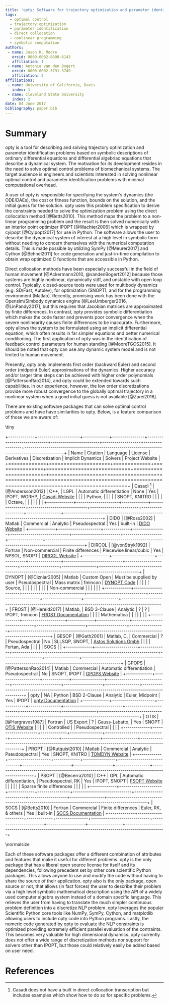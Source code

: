 ```yaml
---
title: 'opty: Software for trajectory optimization and parameter identification using direct collocation'
tags:
  - optimal control
  - trajectory optimization
  - parameter identification
  - direct collocation
  - nonlinear programming
  - symbolic computation
authors:
 - name: Jason K. Moore
   orcid: 0000-0002-8698-6143
   affiliation: 1
 - name: Antonie van den Bogert
   orcid: 0000-0002-3791-3749
   affiliation: 2
affiliations:
 - name: University of California, Davis
   index: 1
 - name: Cleveland State University
   index: 2
date: 04 June 2017
bibliography: paper.bib
---
```


# Summary

opty is a tool for describing and solving trajectory optimization and parameter
identification problems based on symbolic descriptions of ordinary differential
equations and differential algebriac equations that describe a dynamical
system. The motivation for its development resides in the need to solve optimal
control problems of biomechanical systems. The target audience is engineers
and scientists interested in solving nonlinear optimal control and parameter
identification problems with minimal computational overhead.

A user of opty is responsible for specifying the system's dynamics (the
ODE/DAEs), the cost or fitness function, bounds on the solution, and the
initial guess for the solution. opty uses this problem specification to derive
the constraints needed to solve the optimization problem using the direct
collocation method [@Betts2010]. This method maps the problem to a non-linear
programming problem and the result is then solved numerically with an interior
point optimizer IPOPT [@Wachter2006] which is wrapped by cyipopt [@Cyipopt2017]
for use in Python. The software allows the user to describe the dynamical
system of interest at a high level in symbolic form without needing to concern
themselves with the numerical computation details. This is made possible by
utilizing SymPy [@Meurer2017] and Cython [@Behnel2011] for code generation and
just-in-time compilation to obtain wrap optimized C functions that are
accessible in Python.

Direct collocation methods have been especially successful in the field of
human movement [@Ackermann2010, @vandenBogert2012] because those systems are
highly nonlinear, dynamically stiff, and unstable with open loop control.
Typically, closed-source tools were used for multibody dynamics (e.g. SD/Fast,
Autolev), for optimization (SNOPT), and for the programming environment
(Matlab). Recently, promising work has been done with the Opensim/Simbody
dynamics engine [@LeeUmberger2016, @LinPandy2017], but this requires that
Jacobian matrices are approximated by finite differences. In contrast, opty
provides symbolic differentiation which makes the code faster and prevents poor
convergence when the severe nonlinearity causes finite differences to be
inaccurate. Furthermore, opty allows the system to be formulated using an
implicit differential equation, which often results in far simpler equations
and better numerical conditioning. The first application of opty was in the
identification of feedback control parameters for human standing
[@MooreTGCS2015]. It should be noted that opty can use any dynamic system model
and is not limited to human movement.

Presently, opty only implements first order (backward Euler) and second order
(midpoint Euler) approximations of the dynamics. Higher accuracy and/or larger
time steps can be achieved with higher order polynomials [@PattersonRao2014],
and opty could be extended towards such capabilities. In our experience,
however, the low order discretizations provide more robust convergence to the
globally optimal trajectory in a nonlinear system when a good initial guess is
not available [@Zarei2016].

There are existing software packages that can solve optimal control problems
and have have similarities to opty. Below, is a feature comparison of those we
are aware of:

\tiny

+-------------+---------------------+-------------+----------------+-----------------------------+------------------------+-------------------+-----------------+-------------------------------------------------------------------------------------------------+
| Name        | Citation            | Language    | License        | Derivatives                 |  Discretization        | Implicit Dynamics | Solvers         | Project Website                                                                                 |
+=============+=====================+=============+================+=============================+========================+===================+=================+=================================================================================================+
| Casadi [^1] | [@Andersson2013]    | C++,        | LGPL           | Automatic differentiation   | None                   | Yes               | IPOPT, WORHP,   | [Casadi Website](https://github.com/casadi/casadi/wiki)                                         |
|             |                     | Python,     |                |                             |                        |                   | SNOPT, KNITRO   |                                                                                                 |
|             |                     | Octave,     |                |                             |                        |                   |                 |                                                                                                 |
+-------------+---------------------+-------------+----------------+-----------------------------+------------------------+-------------------+-----------------+-------------------------------------------------------------------------------------------------+
| DIDO        | [@Ross2002]         | Matlab      | Commercial     | Analytic                    | Pseudospectral         | Yes               | built-in        | [DIDO Website](http://www.elissarglobal.com/industry/products/software-3/)                      |
+-------------+---------------------+-------------+----------------+-----------------------------+------------------------+-------------------+-----------------+-------------------------------------------------------------------------------------------------+
| DIRCOL      | [@vonStryk1992]     | Fortran     | Non-commercial | Finite differences          | Piecewise linear/cubic | Yes               | NPSOL, SNOPT    | [DIRCOL Website](http://www.sim.informatik.tu-darmstadt.de/en/res/sw/dircol/)                   |
+-------------+---------------------+-------------+----------------+-----------------------------+------------------------+-------------------+-----------------+-------------------------------------------------------------------------------------------------+
| DYNOPT      | [@Cizniar2005]      | Matlab      | Custom Open    | Must be supplied by user    | Pseudospectral         | Mass matrix       | fmincon         | [DYNOPT Code](https://bitbucket.org/dynopt/)                                                    |
|             |                     |             | Source,        |                             |                        |                   |                 |                                                                                                 |
|             |                     |             | Non-commercial |                             |                        |                   |                 |                                                                                                 |
+-------------+---------------------+-------------+----------------+-----------------------------+------------------------+-------------------+-----------------+-------------------------------------------------------------------------------------------------+
| FROST       | [@Hereid2017]       | Matlab,     | BSD 3-Clause   | Analytic                    | ?                      | ?                 | IPOPT, fmincon  | [FROST Documentation](http://ayonga.github.io/frost-dev/)                                       |
|             |                     | Mathematica |                |                             |                        |                   |                 |                                                                                                 |
+-------------+---------------------+-------------+----------------+-----------------------------+------------------------+-------------------+-----------------+-------------------------------------------------------------------------------------------------+
| GESOP       | [@Gath2001]         | Matlab, C,  | Commercial     | ?                           | Pseudospectral         | No                | SLLSQP, SNOPT,  | [Astos Solutions Gmbh](https://www.astos.de/products/gesop)                                     |
|             |                     | Fortan, Ada |                |                             |                        |                   | SOCS            |                                                                                                 |
+-------------+---------------------+-------------+----------------+-----------------------------+------------------------+-------------------+-----------------+-------------------------------------------------------------------------------------------------+
| GPOPS       | [@PattersonRao2014] | Matlab      | Commercial     | Automatic differentiation   | Pseudospectral         | No                | SNOPT, IPOPT    | [GPOPS Website](http://www.gpops2.com/)                                                         |
+-------------+---------------------+-------------+----------------+-----------------------------+------------------------+-------------------+-----------------+-------------------------------------------------------------------------------------------------+
| opty        | NA                  | Python      | BSD 2-Clause   | Analytic                    | Euler, Midpoint        | Yes               | IPOPT           | [opty Documentation](http://opty.readthedocs.io)                                                |
+-------------+---------------------+-------------+----------------+-----------------------------+------------------------+-------------------+-----------------+-------------------------------------------------------------------------------------------------+
| OTIS        | [@Hargraves1987]    | Fortran     | US Export      | ?                           | Gauss-Labatto,         | Yes               | SNOPT           | [OTIS Website](https://otis.grc.nasa.gov)                                                       |
|             |                     |             | Controlled     |                             | Pseudospectral         |                   |                 |                                                                                                 |
+-------------+---------------------+-------------+----------------+-----------------------------+------------------------+-------------------+-----------------+-------------------------------------------------------------------------------------------------+
| PROPT       | [@Rutquist2010]     | Matlab      | Commercial     | Analytic                    | Pseudospectral         | Yes               | SNOPT, KNITRO   | [TOMDYN Website](http://tomdyn.com/index.html)                                                  |
+-------------+---------------------+-------------+----------------+-----------------------------+------------------------+-------------------+-----------------+-------------------------------------------------------------------------------------------------+
| PSOPT       | [@Becerra2010]      | C++         | GPL            | Automatic differentiation,  | Pseudospectral, RK     | Yes               | IPOPT, SNOPT    | [PSOPT Website](http://www.psopt.org/)                                                          |
|             |                     |             |                | Sparse finite differences   |                        |                   |                 |                                                                                                 |
+-------------+---------------------+-------------+----------------+-----------------------------+------------------------+-------------------+-----------------+-------------------------------------------------------------------------------------------------+
| SOCS        | [@Betts2010]        | Fortran     | Commercial     | Finite differences          | Euler, RK, & others    | Yes               | built-in        | [SOCS Documentation](http://www.boeing.com/assets/pdf/phantom/socs/docs/SOCS_Users_Guide.pdf)   |
+-------------+---------------------+-------------+----------------+-----------------------------+------------------------+-------------------+-----------------+-------------------------------------------------------------------------------------------------+

[^1]: Casadi does not have a built in direct collocation transcription but includes examples which show how to do so for specific problems.

\normalsize

Each of these software packages offer a different combination of attributes and
features that make it useful for different problems. opty is the only package
that has a liberal open source license for itself and its dependencies,
following precedent set by other core scientific Python packages. This allows
anyone to use and modify the code without having to share the source of their
application. opty also is the only package, open source or not, that allows (in
fact forces) the user to describe their problem via a high level symbolic
mathematical description using the API of a widely used computer algebra system
instead of a domain specific language. This relieves the user from having to
translate the much simpler continuous problem definition into a discretize NLP
problem. opty leverages the popular Scientific Python core tools like NumPy,
SymPy, Cython, and matplotlib allowing users to include opty code into Python
programs. Lastly, the numeric code generated by opty to evaluate the NLP
constraints is optimized providing extremely efficient parallel evaluation of
the contraints. This becomes very valuable for high dimensional dynamics. opty
currently does not offer a wide range of discretization methods nor support for
solvers other than IPOPT, but those could relatively easily be added based on
user need.

# References
